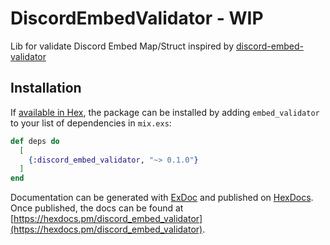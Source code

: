 # DiscordEmbedValidator - WIP

Lib for validate Discord Embed Map/Struct inspired by [discord-embed-validator](https://github.com/SwitchbladeBot/discord-embed-validator)
## Installation

If [available in Hex](https://hex.pm/docs/publish), the package can be installed
by adding `embed_validator` to your list of dependencies in `mix.exs`:

```elixir
def deps do
  [
    {:discord_embed_validator, "~> 0.1.0"}
  ]
end
```

Documentation can be generated with [ExDoc](https://github.com/elixir-lang/ex_doc)
and published on [HexDocs](https://hexdocs.pm). Once published, the docs can
be found at [https://hexdocs.pm/discord_embed_validator](https://hexdocs.pm/discord_embed_validator).

